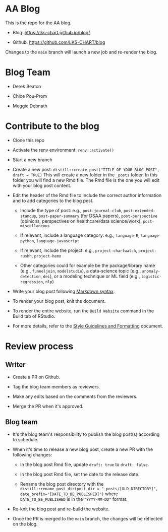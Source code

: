 # AA Blog

This is the repo for the AA blog.

- Blog: https://lks-chart.github.io/blog/

- Github: https://github.com/LKS-CHART/blog

Changes to the `main` branch will launch a new job and re-render the blog.

# Blog Team

- Derek Beaton

- Chloe Pou-Prom

- Meggie Debnath

# Contribute to the blog

- Clone this repo

- Activate the renv environment: `renv::activate()`

- Start a new branch

- Create a new post: `distill::create_post("TITLE OF YOUR BLOG POST", draft = TRUE)` This will create a new folder in the `_posts` folder. In this folder you will find a new Rmd file. The Rmd file is the one you will edit with your blog post content.

- Edit the header of the Rmd file to include the correct author information and to add categories to the blog post. 

    - Include the type of post: e.g., `post-journal-club`, `post-extended-standup`, `post-paper-summary` (for DSAA papers), `post-perspective` (opinions, perspectives on healthcare/data science/work), `post-miscellaneous`

    -  If relevant, include a language category: e.g., `language-R`, `language-python`, `language-javascript`
    
    -  If relevant, include the project: e.g., `project-chartwatch`, `project-rushh`, `project-hemo`
    
    - Other categories could for example be the package/library name (e.g., `funneljoin`, `modelstudio`), a data-science topic (e.g., `anomaly-detection`, `dei`), or a modeling technique or ML field (e.g., `logistic-regression`, `nlp`)

- Write your blog post following [Markdown syntax](https://www.markdownguide.org/basic-syntax/).

- To render your blog post, knit the document.

- To render the entire website, run the `Build Website` command in the Build tab of RStudio.

- For more details, refer to the [Style Guidelines and Formatting](https://app.clickup.com/2346452/v/dc/27kem-18987/27kem-51722) document.

# Review process

## Writer

- Create a PR on Github.

- Tag the blog team members as reviewers.

- Make any edits based on the comments from the reviewers.

- Merge the PR when it's approved.

## Blog team

- It's the blog team's responsibility to publish the blog post(s) according to schedule.
    
- When it's time to release a new blog post, create a new PR with the following changes: 

    - In the blog post Rmd file, update `draft: true` to `draft: false`.
    
    - In the blog post Rmd file, set the date to the release date.

    - Rename the blog post directory with the `distill::rename_post_dir(post_dir = "_posts/[OLD_DIRECTORY]", date_prefix="[DATE_TO_BE_PUBLISHED]")` where `DATE_TO_BE_PUBLISHED` is in the `"YYYY-MM-DD"` format. 

- Re-knit the blog post and re-build the website.

- Once the PR is merged to the `main` branch, the changes will be reflected on the blog.
